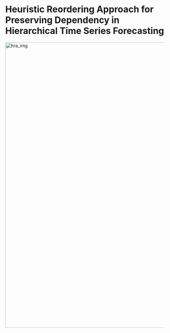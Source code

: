 # Heuristic Reordering Approach for Preserving Dependency in Hierarchical Time Series Forecasting

<img src="https://github.com/user-attachments/assets/7ad73335-305a-485c-a30e-1753a49df17d" alt="hra_img" width="900"/>
